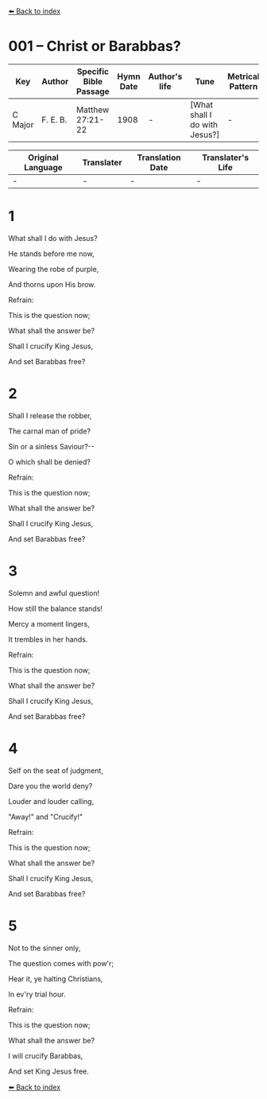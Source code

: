 [⬅️ Back to index](../README.md)

# 001 – Christ or Barabbas?

Key | Author   | Specific Bible Passage     |Hymn Date |Author's life |Tune |Metrical Pattern   |Composer/Source
-- | --------- | ---------------------------|----------|--------------|-----|-------------------|-------------  
C Major |F. E. B. |Matthew 27:21-22 |1908 |- |[What shall I do with Jesus?] |- |F. E. Belden

Original Language | Translater | Translation Date   | Translater's Life  
----------------- | --------- | --------------------|-------------     
\- |- |- |-




# 1

What shall I do with Jesus?

He stands before me now,

Wearing the robe of purple,

And thorns upon His brow.



Refrain:

This is the question now;

What shall the answer be?

Shall I crucify King Jesus,

And set Barabbas free?



# 2

Shall I release the robber,

The carnal man of pride?

Sin or a sinless Saviour?--

O which shall be denied?



Refrain:

This is the question now;

What shall the answer be?

Shall I crucify King Jesus,

And set Barabbas free?



# 3

Solemn and awful question!  

How still the balance stands!

Mercy a moment lingers,

It trembles in her hands.



Refrain:

This is the question now;

What shall the answer be?

Shall I crucify King Jesus,

And set Barabbas free?



# 4

Self on the seat of judgment,

Dare you the world deny?

Louder and louder calling,

"Away!"  and "Crucify!"



Refrain:

This is the question now;

What shall the answer be?

Shall I crucify King Jesus,

And set Barabbas free?



# 5

Not to the sinner only,

The question comes with pow'r;

Hear it, ye halting Christians,

In ev'ry trial hour.



Refrain:

This is the question now;

What shall the answer be?

I will crucify Barabbas,

And set King Jesus free.

[⬅️ Back to index](../README.md)
